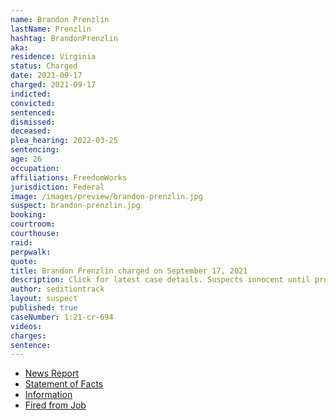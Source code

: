 ```yaml
---
name: Brandon Prenzlin
lastName: Prenzlin
hashtag: BrandonPrenzlin
aka:
residence: Virginia
status: Charged
date: 2021-09-17
charged: 2021-09-17
indicted:
convicted:
sentenced:
dismissed:
deceased:
plea_hearing: 2022-03-25
sentencing:
age: 26
occupation:
affiliations: FreedomWorks
jurisdiction: Federal
image: /images/preview/brandon-prenzlin.jpg
suspect: brandon-prenzlin.jpg
booking:
courtroom:
courthouse:
raid:
perpwalk:
quote:
title: Brandon Prenzlin charged on September 17, 2021
description: Click for latest case details. Suspects innocent until proven guilty.
author: seditiontrack
layout: suspect
published: true
caseNumber: 1:21-cr-694
videos:
charges:
sentence:
---
```


- [News Report](https://www.cnn.com/2021/09/23/politics/freedomworks-capitol-riot/index.html)
- [Statement of Facts](https://www.justice.gov/usao-dc/case-multi-defendant/file/1457596/download)
- [Information](https://www.justice.gov/usao-dc/case-multi-defendant/file/1457631/download)
- [Fired from Job](https://twitter.com/xiruahu/status/1488312863475306497?s=20&t=ROao3WY5vqCQgEArwVHHsA)
